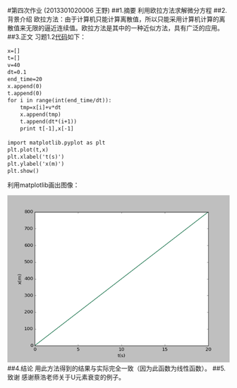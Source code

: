 #第四次作业 (2013301020006 王野)
##1.摘要
利用欧拉方法求解微分方程
##2.背景介绍
欧拉方法：由于计算机只能计算离散值，所以只能采用计算机计算的离散值来无限的逼近连续值。欧拉方法是其中的一种近似方法，具有广泛的应用。
##3.正文
习题1.2[代码](https://github.com/Bensmav/computationalphysics_N2013301020006/blob/master/chapter1/1_2.py)如下：
<pre><code>x=[]
t=[]
v=40
dt=0.1
end_time=20
x.append(0)
t.append(0)
for i in range(int(end_time/dt)):
    tmp=x[i]+v*dt
    x.append(tmp)
    t.append(dt*(i+1))
    print t[-1],x[-1]
    
import matplotlib.pyplot as plt
plt.plot(t,x)
plt.xlabel('t(s)')
plt.ylabel('x(m)')
plt.show()</code></pre>
利用matplotlib画出图像：

![](https://github.com/Bensmav/computationalphysics_N2013301020006/blob/master/chapter1/matplotlib1.png)
##4.结论
用此方法得到的结果与实际完全一致（因为此函数为线性函数）。
##5.致谢
感谢蔡浩老师关于U元素衰变的例子。
